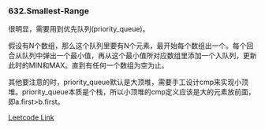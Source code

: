 ### 632.Smallest-Range

很明显，需要用到优先队列(priority_queue)。

假设有N个数组，那么这个队列里要有N个元素，最开始每个数组出一个。每个回合从队列中弹出一个最小值，再从这个最小值所对应数组里添加一个入队列，更新此时的MIN和MAX。直到有任何一个数组为空为止。

其他要注意的时，priority_queue默认是大顶堆，需要手工设计cmp来实现小顶堆。priority_queue本质是个栈，所以小顶堆的cmp定义应该是大的元素放前面，即a.first>b.first。


[Leetcode Link](https://leetcode.com/problems/smallest-range)
